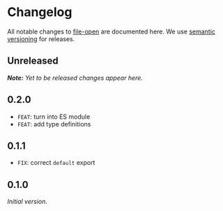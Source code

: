 # Changelog

All notable changes to [file-open](https://github.com/nikku/file-open) are documented here. We use [semantic versioning](http://semver.org/) for releases.

## Unreleased

___Note:__ Yet to be released changes appear here._

## 0.2.0

* `FEAT`: turn into ES module
* `FEAT`: add type definitions

## 0.1.1

* `FIX`: correct `default` export

## 0.1.0

_Initial version_.